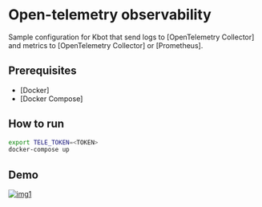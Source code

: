 # Open-telemetry observability

Sample configuration for Kbot that send logs to [OpenTelemetry Collector] and metrics to [OpenTelemetry Collector] or [Prometheus].

## Prerequisites

- [Docker]
- [Docker Compose]

## How to run

```bash
export TELE_TOKEN=<TOKEN>
docker-compose up
```
## Demo
[![img1](img1 "img1")](https://github.com/s94moiseiev/kbot/blob/main/otel/img/loki.png "img1")
